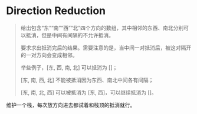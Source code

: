 # Direction Reduction

> 给出包含“东”“南”“西”“北”四个方向的数组，其中相邻的东西、南北分别可以抵消，但是中间有间隔的不允许抵消。
>
> 要求求出抵消完后的结果。需要注意的是，当中间一对抵消后，被这对隔开的一对方向会变成相邻。
>
> 举些例子，[东, 西, 南, 北] 可以抵消为 []；
>
> [东, 南, 西, 北] 不能被抵消因为东西、南北中间各有间隔；
>
> [东, 南, 北, 西] 可以被抵消为 [东, 西]，可以继续抵消为 []。

维护一个栈，每次放方向进去都试着和栈顶的抵消就行。

